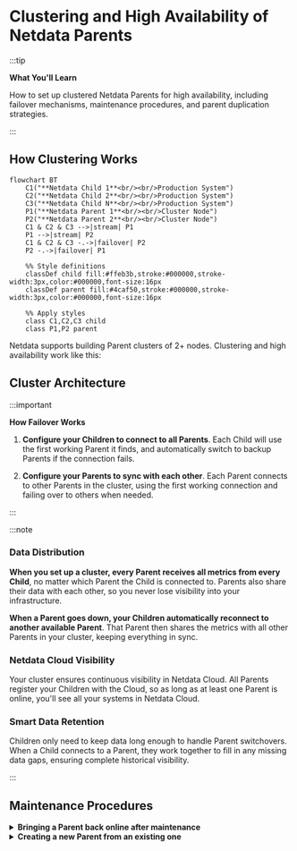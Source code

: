 # Clustering and High Availability of Netdata Parents

:::tip

**What You'll Learn**

How to set up clustered Netdata Parents for high availability, including failover mechanisms, maintenance procedures, and parent duplication strategies.

:::

## How Clustering Works

```mermaid
flowchart BT
    C1("**Netdata Child 1**<br/><br/>Production System")
    C2("**Netdata Child 2**<br/><br/>Production System")
    C3("**Netdata Child N**<br/><br/>Production System")
    P1("**Netdata Parent 1**<br/><br/>Cluster Node")
    P2("**Netdata Parent 2**<br/><br/>Cluster Node")
    C1 & C2 & C3 -->|stream| P1
    P1 -->|stream| P2
    C1 & C2 & C3 -.->|failover| P2
    P2 -.->|failover| P1
    
    %% Style definitions
    classDef child fill:#ffeb3b,stroke:#000000,stroke-width:3px,color:#000000,font-size:16px
    classDef parent fill:#4caf50,stroke:#000000,stroke-width:3px,color:#000000,font-size:16px
    
    %% Apply styles
    class C1,C2,C3 child
    class P1,P2 parent
```

Netdata supports building Parent clusters of 2+ nodes. Clustering and high availability work like this:

## Cluster Architecture

:::important

**How Failover Works**

1. **Configure your Children to connect to all Parents**.
   Each Child will use the first working Parent it finds, and automatically switch to backup Parents if the connection fails.

2. **Configure your Parents to sync with each other**.
   Each Parent connects to other Parents in the cluster, using the first working connection and failing over to others when needed.

:::

:::note

### Data Distribution

**When you set up a cluster, every Parent receives all metrics from every Child**, no matter which Parent the Child is connected to. Parents also share their data with each other, so you never lose visibility into your infrastructure.

**When a Parent goes down, your Children automatically reconnect to another available Parent**. That Parent then shares the metrics with all other Parents in your cluster, keeping everything in sync.

### Netdata Cloud Visibility

Your cluster ensures continuous visibility in Netdata Cloud. All Parents register your Children with the Cloud, so as long as at least one Parent is online, you'll see all your systems in Netdata Cloud.

### Smart Data Retention

Children only need to keep data long enough to handle Parent switchovers. When a Child connects to a Parent, they work together to fill in any missing data gaps, ensuring complete historical visibility.

:::

## Maintenance Procedures

<details>
<summary><strong>Bringing a Parent back online after maintenance</strong></summary><br/>

When you bring a Parent back online after extended maintenance, you need to be careful about data gaps. Check the [replication limitations](/docs/observability-centralization-points/metrics-centralization-points/replication-of-past-samples.md#understanding-limitations) to understand the constraints.

If your Children don't have enough historical data to fill gaps on the restored Parent, temporarily block Children from connecting to it until it syncs with other Parents in your cluster.

### Temporarily Blocking Children

You have two options to block Children while allowing Parent-to-Parent sync:

1. **Use firewall rules**.
   Block port 19999 access from your Children's IP ranges to the restored Parent
2. **Use separate API keys**.
   Configure different streaming keys in `stream.conf` for Children vs Parents, then disable the Children's key until sync completes

<br/>
</details>

<details>
<summary><strong>Creating a new Parent from an existing one</strong></summary><br/>

The fastest way to add a new Parent to your cluster is copying data from an existing Parent using `rsync` to transfer `/var/cache/netdata`.

:::warning

**Configure Before Starting**

Don't start your new Parent with default settings because it might delete the copied data to apply default size limits. Set your retention configuration first, then start the service.

:::

### Setting Up Retention

Before starting your new Parent, configure these settings in `netdata.conf` to match your existing Parent:

- `[db].dbengine tier 0 retention size` - Maximum disk space for high-resolution data (default: 1GiB)
- `[db].dbengine tier 1 retention size` - Maximum disk space for medium-resolution data (default: 1GiB)
- `[db].dbengine tier 2 retention size` - Maximum disk space for low-resolution data (default: 1GiB)

<br/>
</details>
